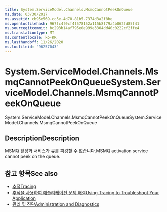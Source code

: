 ```yaml
---
title: System.ServiceModel.Channels.MsmqCannotPeekOnQueue
ms.date: 03/30/2017
ms.assetid: cb95e569-cc5e-4d70-81b5-7374d3a2f8be
ms.openlocfilehash: 967fc4f0cf4f578152a115b8f79a4b062fd85f41
ms.sourcegitcommit: bc293b14af795e0e999e3304dd40c0222cf2ffe4
ms.translationtype: MT
ms.contentlocale: ko-KR
ms.lasthandoff: 11/26/2020
ms.locfileid: "96257043"
---
```

# <a name="systemservicemodelchannelsmsmqcannotpeekonqueue"></a><span data-ttu-id="2db32-102">System.ServiceModel.Channels.MsmqCannotPeekOnQueue</span><span class="sxs-lookup"><span data-stu-id="2db32-102">System.ServiceModel.Channels.MsmqCannotPeekOnQueue</span></span>

<span data-ttu-id="2db32-103">System.ServiceModel.Channels.MsmqCannotPeekOnQueue</span><span class="sxs-lookup"><span data-stu-id="2db32-103">System.ServiceModel.Channels.MsmqCannotPeekOnQueue</span></span>  
  
## <a name="description"></a><span data-ttu-id="2db32-104">Description</span><span class="sxs-lookup"><span data-stu-id="2db32-104">Description</span></span>  

 <span data-ttu-id="2db32-105">MSMQ 활성화 서비스가 큐를 피킹할 수 없습니다.</span><span class="sxs-lookup"><span data-stu-id="2db32-105">MSMQ activation service cannot peek on the queue.</span></span>  
  
## <a name="see-also"></a><span data-ttu-id="2db32-106">참고 항목</span><span class="sxs-lookup"><span data-stu-id="2db32-106">See also</span></span>

- [<span data-ttu-id="2db32-107">추적</span><span class="sxs-lookup"><span data-stu-id="2db32-107">Tracing</span></span>](index.md)
- [<span data-ttu-id="2db32-108">추적을 사용하여 애플리케이션 문제 해결</span><span class="sxs-lookup"><span data-stu-id="2db32-108">Using Tracing to Troubleshoot Your Application</span></span>](using-tracing-to-troubleshoot-your-application.md)
- [<span data-ttu-id="2db32-109">관리 및 진단</span><span class="sxs-lookup"><span data-stu-id="2db32-109">Administration and Diagnostics</span></span>](../index.md)
